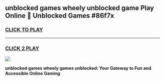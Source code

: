 
## unblocked games wheely unblocked game Play Online 👋 Unblocked Games #86f7x
<h3>
<a href="https://premium.freeplayer.one?title=unblocked_games_wheely&ref=21F">CLICK TO PLAY</a></h3>
<hr>

<h3>
<a href="https://premium.freeplayer.one?title=unblocked_games_wheely&ref=21F">CLICK 2 PLAY</a>
  
</h3>

<a href="https://premium.freeplayer.one?title=unblocked_games_wheely&ref=21F/"><img src="https://clearcache.store/games.png"></a>


**unblocked games wheely games unblocked: Your Gateway to Fun and Accessible Online Gaming**
